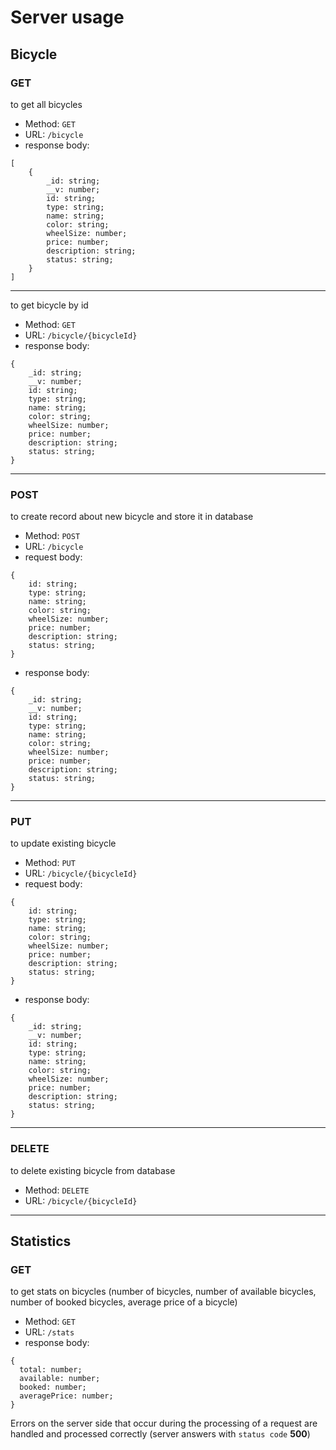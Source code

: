 # Server usage

## Bicycle

### GET

to get all bicycles

- Method: `GET`
- URL: `/bicycle`
- response body:
```
[
    {
        _id: string;
        __v: number;
        id: string;
        type: string;
        name: string;
        color: string;
        wheelSize: number;
        price: number;
        description: string;
        status: string;
    }
]
```

---

to get bicycle by id

- Method: `GET`
- URL: `/bicycle/{bicycleId}`
- response body:
```
{
    _id: string;
    __v: number;
    id: string;
    type: string;
    name: string;
    color: string;
    wheelSize: number;
    price: number;
    description: string;
    status: string;
}
```

---
### POST

to create record about new bicycle and store it in database

- Method: `POST`
- URL: `/bicycle`
- request body:
```
{
    id: string;
    type: string;
    name: string;
    color: string;
    wheelSize: number;
    price: number;
    description: string;
    status: string;
}
```
- response body:
```
{
    _id: string;
    __v: number;
    id: string;
    type: string;
    name: string;
    color: string;
    wheelSize: number;
    price: number;
    description: string;
    status: string;
}
```

---
### PUT

to update existing bicycle

- Method: `PUT`
- URL: `/bicycle/{bicycleId}`
- request body:
```
{
    id: string;
    type: string;
    name: string;
    color: string;
    wheelSize: number;
    price: number;
    description: string;
    status: string;
}
```
- response body:
```
{
    _id: string;
    __v: number;
    id: string;
    type: string;
    name: string;
    color: string;
    wheelSize: number;
    price: number;
    description: string;
    status: string;
}
```

---
### DELETE

to delete existing bicycle from database

- Method: `DELETE`
- URL: `/bicycle/{bicycleId}`

---

## Statistics

### GET

to get stats on bicycles (number of bicycles, number of available bicycles, number of booked bicycles, average price of a bicycle)

- Method: `GET`
- URL: `/stats`
- response body:
```
{
  total: number;
  available: number;
  booked: number;
  averagePrice: number;
}
```

Errors on the server side that occur during the processing of a request are handled and processed correctly (server answers with `status code` **500**)
